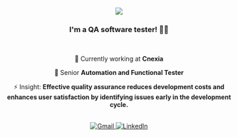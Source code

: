 <h1 align="center">
    <img src="https://readme-typing-svg.herokuapp.com/?font=Righteous&size=28&color=0000FF&center=true&vCenter=true&width=500&height=70&duration=4000&lines=Hi+All!+%F0%9F%98%84+I%27m+Karim+Belboukhari!" />
</h1>

<h3 align="center">I'm a QA software tester! 🚀🧪</h3>

<br/>

<div align="center">
    <p>🔭 Currently working at <strong>Cnexia</strong></p>
    <p>🌱 Senior <strong>Automation and Functional Tester</strong></p>
    <p>⚡ Insight: <strong>Effective quality assurance reduces development costs and enhances user satisfaction by identifying issues early in the development cycle.</strong></p>
</div>

<br/>

<div align="center">
    <a href="mailto:belboukharikarimx@gmail.com">
        <img src="https://img.shields.io/badge/Gmail-333333?style=for-the-badge&logo=gmail&logoColor=red" alt="Gmail" />
    </a>
    <a href="https://www.linkedin.com/in/karim-belboukhari-5b774b18a/" target="_blank">
        <img src="https://img.shields.io/badge/LinkedIn-0077B5?style=for-the-badge&logo=linkedin&logoColor=white" alt="LinkedIn" />
    </a>
</div>
